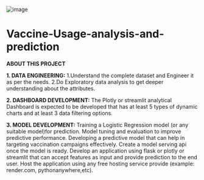 ![image](https://github.com/Srinivasan2821/Vaccine-Usage-analysis-and-prediction/assets/154582529/c162ab80-1ec3-410f-8f1d-e306af5e5380)

# Vaccine-Usage-analysis-and-prediction

**ABOUT THIS PROJECT**

**1. DATA ENGINEERING:**
  1.Understand the complete dataset and Engineer it as per the needs.
  2.Do Exploratory data analysis to get deeper understanding about the  attributes.

**2. DASHBOARD DEVELOPMENT:**
  The Plotly or streamlit analytical Dashboard is expected to be developed that has at least 5 types  of dynamic charts and at least 3 data filtering options.

**3. MODEL DEVELOPMENT:**
  Training a Logistic Regression model (or any suitable model)for prediction.
  Model tuning and evaluation to improve predictive performance.
  Developing a predictive model that can help in targeting vaccination campaigns effectively.
  Create a model serving api once the model is ready.
  Develop an application using flask or plotly or streamlit that can accept features as input and provide prediction to the end user.
  Host the application using any free hosting service provide (example: render.com, pythonanywhere,etc).

  
